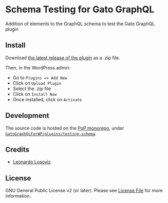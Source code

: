 # Schema Testing for Gato GraphQL

Addition of elements to the GraphQL schema to test the Gato GraphQL plugin

## Install

Download [the latest release of the plugin][latest-release-url] as a .zip file.

Then, in the WordPress admin:

- Go to `Plugins => Add New`
- Click on `Upload Plugin`
- Select the .zip file
- Click on `Install Now`
- Once installed, click on `Activate`

## Development

The source code is hosted on the [PoP monorepo](https://github.com/leoloso/PoP), under [`GatoGraphQLForWP/plugins/testing-schema`](https://github.com/leoloso/PoP/tree/master/layers/GatoGraphQLForWP/plugins/testing-schema).

## Credits

- [Leonardo Losoviz][link-author]

## License

GNU General Public License v2 (or later). Please see [License File](LICENSE.md) for more information.

[link-author]: https://github.com/leoloso
[latest-release-url]: https://github.com/leoloso/PRO/releases/latest/download/gatographql-testing-schema.zip
